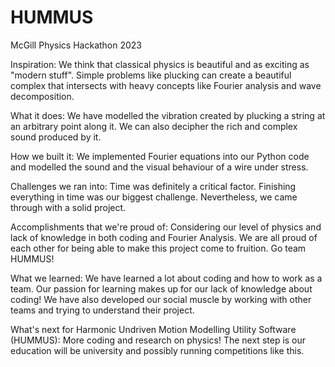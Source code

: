 # HUMMUS
McGill Physics Hackathon 2023

Inspiration:
We think that classical physics is beautiful and as exciting as "modern stuff". Simple problems like plucking can create a beautiful complex that intersects with heavy concepts like Fourier analysis and wave decomposition.

What it does:
We have modelled the vibration created by plucking a string at an arbitrary point along it. We can also decipher the rich and complex sound produced by it.

How we built it:
We implemented Fourier equations into our Python code and modelled the sound and the visual behaviour of a wire under stress.

Challenges we ran into:
Time was definitely a critical factor. Finishing everything in time was our biggest challenge. Nevertheless, we came through with a solid project.

Accomplishments that we're proud of:
Considering our level of physics and lack of knowledge in both coding and Fourier Analysis. We are all proud of each other for being able to make this project come to fruition. Go team HUMMUS!

What we learned:
We have learned a lot about coding and how to work as a team. Our passion for learning makes up for our lack of knowledge about coding! We have also developed our social muscle by working with other teams and trying to understand their project.

What's next for Harmonic Undriven Motion Modelling Utility Software (HUMMUS):
More coding and research on physics! The next step is our education will be university and possibly running competitions like this.
